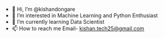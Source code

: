 - 👋 Hi, I’m @kishandongare
- 👀 I’m interested in Machine Learning and Python Enthusiast
- 🌱 I’m currently learning Data Scientist
- 📫 How to reach me Email- kishan.tech25@gmail.com

<!---
kishandongare/kishandongare is a ✨ special ✨ repository because its `README.md` (this file) appears on your GitHub profile.
You can click the Preview link to take a look at your changes.
--->
